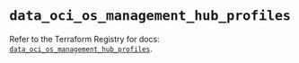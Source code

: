 # `data_oci_os_management_hub_profiles`

Refer to the Terraform Registry for docs: [`data_oci_os_management_hub_profiles`](https://registry.terraform.io/providers/oracle/oci/6.18.0/docs/data-sources/os_management_hub_profiles).
